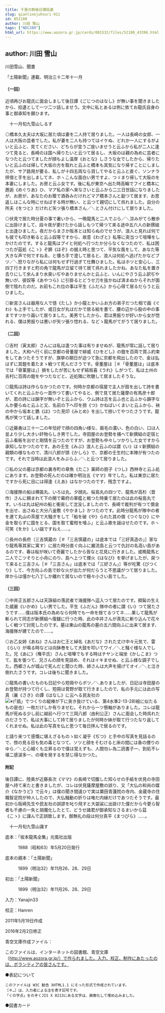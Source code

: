 ```yaml
---
title: 千里の駒後日譚拾遺
slug: qianlinojuhouri-911
id: 052180
author: 川田 雪山
tags: ["NDC289"]
html_url: https://www.aozora.gr.jp/cards/001532/files/52180_43396.html
---
```


## author: 川田 雪山

川田雪山、聞書

「土陽新聞」連載、明治三十二年十一月



#### （一回）





近頃再びお龍氏に面会しまして後日譚《ごじつのはなし》が無い事を聞きましたから、拾遺として一ツ二ツ話しませう。文中に私とあるは例に依てお龍氏自身の事と御承知を願ひます。

　十一月旬九雪山しるす





◎橋本久太夫は大坂に居た頃は妻を二人持て居りました。一人は長崎の女郎、一人は大阪の芸者でした。私が妻を二人も持つてはイケぬ、どれか一人にするがよいと云ふと、見てください、どちらが宜うご座いませうと云ふから私が二人に逢つて見ると、長崎のは国へ帰りたいと云つて居るし、大坂のは親の為めに芸者になつたと云つてましたが顔もよし温厚《おとな》しさうな女でしたから、帰りたいと云ふのは帰して大坂の方を取れと云ふと橋本も其気になり帰すことにしましたが、サア路用が要る、私しが十四五両なら貸してやると云ふと直ぐ、ソンナラ拝借と手を出しましてネ、ホヽこんな面白い男ですよ、つゞまり帰して大阪のを本妻にしました。お房と云ふ女です。後に私が東京へ出た時高輪でフイと橋本に邂逅《めぐりあ》ひ、マア私の家へ来なさいと云ふから二三日世話になりましたが、お房が、あなたのお蔭で酒呑みだけれどマア橋本さんと副つて居ます、お恩返しはこんな時にせねばする時が無い、と云つて親切にして呉れました。自分の所夫《をつと》だけれど矢ツ張り橋本さん／＼とさん付けにして居りました。

◎伏見で居た時分夏の事で暑いから、一晩龍馬と二人でぶら／＼涼みがてら散歩に出掛けまして、段々夜が更けたから話しもつて帰つて来る途中五六人の新撰組と出逢ひました。夜だからまさか阪本とは知らぬのでせうが、浪人と見れば何でも彼でも叩き斬ると云ふ奴等ですから、故意《わざと》私等に突当つて喧嘩をしかけたのです。すると龍馬はプイと何処へ行つたか分らなくなつたので、私は困つたが茲処《こゝ》ぞ臍《ほぞ》の据え時と思つて、平気な風をして、あなた等大きな声で何ですねゑ、と懐ろ手で澄して居ると、浪人は何処へ逃げたかなどブツ／＼怒りながら私には何もせず行過ぎて仕舞ひました。私はホツと安心し、三四丁行きますと町の角で龍馬が立留て待て居て呉れましたかね、あなた私を置き去りにして余んまり水臭いぢやありませんかと云ふと、いんにやさう云ふ訳ぢや無いが、彼奴等《あやつら》に引掛るとどうせ刀を抜かねば済まぬからそれが面倒で陰れたのだ。お前もこれ位の事は平生《ふだん》から心得て居るだらうと云ひました。

◎新宮さんは器用な人で慥《たし》か小龍とかいふお方の弟子だつた相で画《ぐわ》も上手でしたが、或日女が丸はだかで居る絵を書て、腰の辺から股の中の事まですツかり画いて居りました。美男でしたから、君は男振りが好いから女が惚れる、僕は男振りは悪いが矢ツ張り惚れる、などゝ龍馬がてがうて居りました。



#### （二回）




◎吉村（寅太郎）さんには私は逢つた事は有りませぬが、龍馬が常に話して居りました。大和へ行く前に京都の骨董屋で緋威《ひをどし》の鎧を百両で買ふ約束をしてあつたそうですが、旗挙の期日が迫つて急に京都を飛出したので、金は払はずに其鎧を着たまゝ戦つて死んださうです。骨董屋は［＃「骨董屋は」は底本では「骨菫屋は」］損をしたが苦にもせず結局喜《うれ》しがつて、私は土州の吉村に百両の鎧をやつたなどと、近処隣に吹聴して居ましたそうな。

◎龍馬は詩は作らなかつたのです。何時か京都の宿屋で主人が扇を出して詩を書いてくれと云ふから一首作つて書いてやると、側で見て居た薩摩の有馬彦十郎が、君の詩には韻字が無いぞと云ふから、ウム詩は志を云ふ也と云ふから韻字なんか要らぬと云ふと又、名前の下へ印を捺《つ》かねばいくまいと云ふから、袂の中から坂本と鐫《ほ》つた見印《みとめ》を出して捺いてやつたさうです。龍馬が笑つて話しました。

◎近藤勇は三十一二の年恰好で顔の四角い様な、眉毛の濃い、色の白い、口は人並より少し大きい奸物らしき男でした。寺田屋のお登勢を捕へて新撰組の定宿と云ふ看板を出せと剛情を云つたのですが、お登勢も中々しツかりした女ですから承知しなかつたのです。あの壬生《みぶ》浪人と云ふのは謂《い》はゞ新撰組の親類の様なもので、清川八郎が頭《かしら》で、京都の壬生村に本陣が有つたのです。それで当時は此浪人をみぶらふ／＼と云つて居りました。

◎私の父の墓は京都の裏寺町の章魚《たこ》薬師の厨子《つし》西林寺と云ふ処にあります。お登勢の死んだのは確か明治五《ママ》年でした。私は東京に居たですから死に目には得逢《えあ》はなかつたのです、残念ですよ。

◎海援隊の船は横笛丸、いろは丸、夕顔丸、桜島丸の四ツで、龍馬が高杉（晋作）さんに頼まれて下の関で幕府の軍艦と戦つた時乗て居たのは此の桜島丸です。いろは丸は紀州の船と衝突して沈没しましたので、長崎で裁判が有つて償金を出せ、出さぬと大分八釜敷《やかまし》かつたのです。此時分龍馬が隊中の者を連て丸山の茶屋で大騒ぎをして「船を破《や》られた其の償《つぐなひ》にや金を取らずに国をとる、国を取て蜜柑を喰ふ」と云ふ歌を謡はせたのです。ホヽ可笑《をか》しい謡ですねえ……。

◎長州の長府（三吉慎蔵の［＃「三吉慎蔵の」は底本では「三好真造の」］家なり龍馬等其家に寓す）に居た時分直ぐ向ふに巌流島と云つて仇討の名高い島があるのです、春は桜が咲いて奇麗でしたから皆なと花見に行きました。或晩龍馬と二人でこツそりと小舟にのり、島へ上つて煙火《はなび》を挙げましたが、戻つて来ると三吉さん［＃「三吉さん」は底本では「三好さん」］等が吃驚《びつくり》して、今方向ふの島で妙な火が出たが何だらうと不思議がつて居りました。岸からは僅か七八丁しか離れて居ないので極々小さい島でした。



#### （三回）




◎中井正五郎さんは天誅組の落武者で海援隊へ這入つて居たのです。頬髯の生えた威厳《いかめ》しい男でした。平生《ふだん》隊中の者に謂《い》つて居たさうです……僕は阪本氏の為めなら何時でも一命を捨てるつてネ……果して龍馬が斬られて同志が新撰組へ復讎に行つた時、此の中井さんが真先に斬り込んで花々しく戦つて討死したのです。墓は東山の龍馬の墓の五六間向ふに出来て居ます、海援隊が建てたので……。

◎お乙女姉《あね》さんはお仁王と綽名《あだな》された丈け中々元気で、雷《らい》が鳴る時などは向鉢巻をして大鼓を叩いてワイ／＼と騒ぐ様な人でした。兄《あに》（権平氏）さんと喧嘩でもする時はチヤンと端坐《かしこま》つて、肱を張つて、兄さんの顔を見詰め、それはイキませぬ、と云ふ様な調子でした。西郷さんが城山で死んだと聞ひた時、姉さんは大声を揚げてオイ／＼と泣き倒れたさうです。コレは後ちに聞きました。

◎龍馬の書いたものも日記やら短冊やらボツ／＼ありましたが、日記は寺田屋のお登勢が持つて行くし、短冊は菅野が取て行きましたので、私の手元には此の写真（襄《さき》の譚《はなし》に云へる民友社の![※(「插」でつくりの縦棒が下に突き抜けている、第4水準2-13-28)](https://www.aozora.gr.jp/cards/001532/files/../../../gaiji/2-13/2-13-28.png)絵に似たるもの是也）一枚だけしか有りませむ。それから一ツ懸軸がありました。コレは龍馬が死ぬる少し前に越前へ行つて三岡八郎（由利公正）さんに面会した時呉れたのださうで、私は大事にして持て居りましたが何時か妹が取て行つたなり返してくれませぬ。私は此の写真を仏と思つて毎日拝んで居るのです。


と語り来つて感慨に堪えざるものゝ如く凝乎《ぢつ》と手中の写真を見詰るので、傍の見る目も気の毒となつて、ソツと顔をそむけると床の間には香の煙りのゆら／＼と心細くも立昇るので僕は覚えずも、人間勿レ為二読書子一、到処不レ堪二感涙多一、の嘆を発するを禁じ得なかつた。





#### 附記


後日譚に、陸奥が近藤長次《ママ》の長崎で切腹した知らせの手紙を伏見の寺田屋へ持て来たと書きましたが、コレは伏見薩摩屋敷の誤り、又「大仏の和尚の媒介《なかうど》で云々」は僕の聞き間違ひで実は粟田青蓮院の寺内、金蔵寺の住職智足院が仲人したので、大仏騒動の折りは唯だ内縁だけであつたそうです。最初から阪崎先生や民友社の誤謬を叱り飛すと大袈裟に出掛けた僕だから今更ら智者も千慮の一失と胡魔化したとて、どうせ諸君が御承知なさるまいから茲《こゝ》に謹んで正誤致します。御無礼の段は何分真平《まつぴら》……。

　十一月旬九雪山識す















底本：「坂本龍馬全集」光風社出版

　　　1988（昭和63）年5月20日発行

底本の親本：「土陽新聞」

　　　1899（明治32）年11月26、28、29日

初出：「土陽新聞」

　　　1899（明治32）年11月26、28、29日

入力：Yanajin33

校正：Hanren

2011年5月19日作成

2016年2月2日修正

青空文庫作成ファイル：

このファイルは、インターネットの図書館、青空文庫（http://www.aozora.gr.jp/）で作られました。入力、校正、制作にあたったのは、ボランティアの皆さんです。











●表記について


	このファイルは W3C 勧告 XHTML1.1 にそった形式で作成されています。
	［＃…］は、入力者による注を表す記号です。
	「くの字点」をのぞくJIS X 0213にある文字は、画像化して埋め込みました。







●図書カード